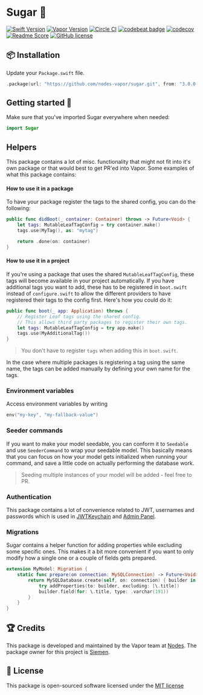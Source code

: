 # Sugar 🍬
[![Swift Version](https://img.shields.io/badge/Swift-4.1-brightgreen.svg)](http://swift.org)
[![Vapor Version](https://img.shields.io/badge/Vapor-3-30B6FC.svg)](http://vapor.codes)
[![Circle CI](https://circleci.com/gh/nodes-vapor/sugar/tree/master.svg?style=shield)](https://circleci.com/gh/nodes-vapor/sugar)
[![codebeat badge](https://codebeat.co/badges/54770476-a759-47f8-9372-1009267a56e0)](https://codebeat.co/projects/github-com-nodes-vapor-sugar-master)
[![codecov](https://codecov.io/gh/nodes-vapor/sugar/branch/master/graph/badge.svg)](https://codecov.io/gh/nodes-vapor/sugar)
[![Readme Score](http://readme-score-api.herokuapp.com/score.svg?url=https://github.com/nodes-vapor/sugar)](http://clayallsopp.github.io/readme-score?url=https://github.com/nodes-vapor/sugar)
[![GitHub license](https://img.shields.io/badge/license-MIT-blue.svg)](https://raw.githubusercontent.com/nodes-vapor/sugar/master/LICENSE)


## 📦 Installation

Update your `Package.swift` file.

```swift
.package(url: "https://github.com/nodes-vapor/sugar.git", from: "3.0.0-beta")
```


## Getting started 🚀

Make sure that you've imported Sugar everywhere when needed:

```swift
import Sugar
```


## Helpers

This package contains a lot of misc. functionality that might not fit into it's own package or that would best to get PR'ed into Vapor. Some examples of what this package contains:

#### How to use it in a package

To have your package register the tags to the shared config, you can do the following:

```swift
public func didBoot(_ container: Container) throws -> Future<Void> {
    let tags: MutableLeafTagConfig = try container.make()
    tags.use(MyTag(), as: "mytag")

    return .done(on: container)
}
```

#### How to use it in a project

If you're using a package that uses the shared `MutableLeafTagConfig`, these tags will become available in your project automatically. If you have additional tags you want to add, these has to be registered in `boot.swift` instead of `configure.swift` to allow the different providers to have registered their tags to the config first. Here's how you could do it:

```swift
public func boot(_ app: Application) throws {
    // Register Leaf tags using the shared config.
    // This allows third party packages to register their own tags.
    let tags: MutableLeafTagConfig = try app.make()
    tags.use(MyAdditionalTag())
}
```

> You don't have to register `tags` when adding this in `boot.swift`.

In the case where multiple packages is registering a tag using the same name, the tags can be added manually by defining your own name for the tags.

### Environment variables

Access environment variables by writing

```swift
env("my-key", "my-fallback-value")
```

### Seeder commands

If you want to make your model seedable, you can conform it to `Seedable` and use `SeederCommand` to wrap your seedable model. This basically means that you can focus on how your model gets initialized when running your command, and save a little code on actually performing the database work.

> Seeding multiple instances of your model will be added - feel free to PR.

### Authentication

This package contains a lot of convenience related to JWT, usernames and passwords which is used in [JWTKeychain](https://github.com/nodes-vapor/jwt-keychain) and [Admin Panel](https://github.com/nodes-vapor/admin-panel).

### Migrations

Sugar contains a helper function for adding properties while excluding some specific ones. This makes it a bit more convenient if you want to only modify how a single one or a couple of fields gets prepared.

```swift
extension MyModel: Migration {
    static func prepare(on connection: MySQLConnection) -> Future<Void> {
        return MySQLDatabase.create(self, on: connection) { builder in
            try addProperties(to: builder, excluding: [\.title])
            builder.field(for: \.title, type: .varchar(191))
        }
    }
}
```


## 🏆 Credits

This package is developed and maintained by the Vapor team at [Nodes](https://www.nodesagency.com).
The package owner for this project is [Siemen](https://github.com/siemensikkema).


## 📄 License

This package is open-sourced software licensed under the [MIT license](http://opensource.org/licenses/MIT)
